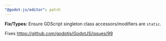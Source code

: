 ```yaml
---
"@godot-js/editor": patch
---
```


**Fix/Types:** Ensure GDScript singleton class accessors/modifiers are `static`.

Fixes https://github.com/godotjs/GodotJS/issues/99

